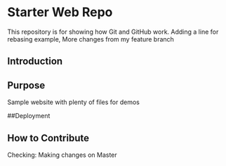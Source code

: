 # Starter Web Repo

This repository is for showing how Git and GitHub work. Adding a line for rebasing example, More changes from my feature branch

## Introduction

## Purpose
Sample website with plenty of files for demos

##Deployment

## How to Contribute
Checking: Making changes on Master

